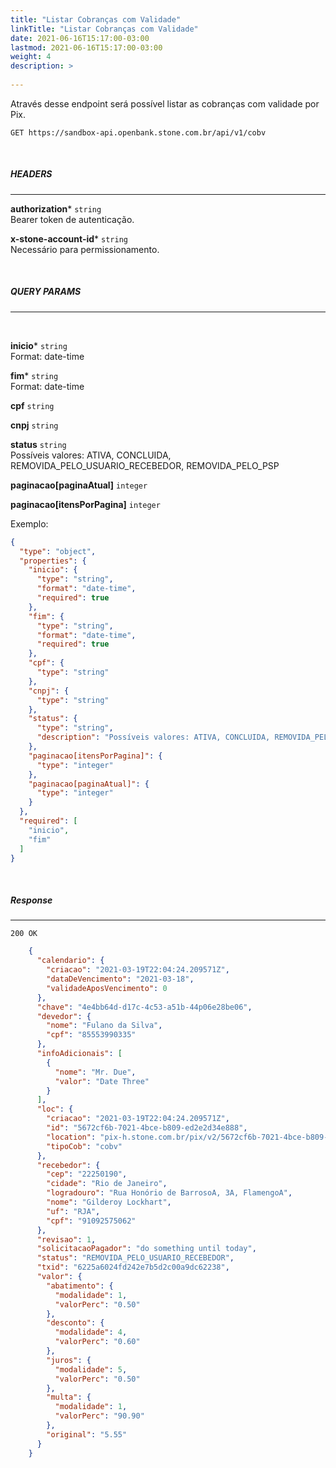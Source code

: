 ```yaml
---
title: "Listar Cobranças com Validade"
linkTitle: "Listar Cobranças com Validade"
date: 2021-06-16T15:17:00-03:00
lastmod: 2021-06-16T15:17:00-03:00
weight: 4
description: >
  
---
```


Através desse endpoint será possível listar as cobranças com validade por Pix.


```
GET https://sandbox-api.openbank.stone.com.br/api/v1/cobv
```
<br>

##### **HEADERS**
---

**authorization*** `string`
<br> Bearer token de autenticação.

**x-stone-account-id*** `string`
<br> Necessário para permissionamento.

<br>

##### **QUERY PARAMS**
---
<br>

**inicio*** `string`
<br>Format: date-time

**fim*** `string`
<br>Format: date-time

**cpf** `string`

**cnpj** `string`

**status** `string`
<br> Possíveis valores: ATIVA, CONCLUIDA, REMOVIDA_PELO_USUARIO_RECEBEDOR, REMOVIDA_PELO_PSP

**paginacao[paginaAtual]** `integer`

**paginacao[itensPorPagina]** `integer`

Exemplo:

```json
{
  "type": "object",
  "properties": {
    "inicio": {
      "type": "string",
      "format": "date-time",
      "required": true
    },
    "fim": {
      "type": "string",
      "format": "date-time",
      "required": true
    },
    "cpf": {
      "type": "string"
    },
    "cnpj": {
      "type": "string"
    },
    "status": {
      "type": "string",
      "description": "Possíveis valores: ATIVA, CONCLUIDA, REMOVIDA_PELO_USUARIO_RECEBEDOR, REMOVIDA_PELO_PSP"
    },
    "paginacao[itensPorPagina]": {
      "type": "integer"
    },
    "paginacao[paginaAtual]": {
      "type": "integer"
    }
  },
  "required": [
    "inicio",
    "fim"
  ]
}
```
<br>

##### **Response**
---

```
200 OK
```

```json
    {
      "calendario": {
        "criacao": "2021-03-19T22:04:24.209571Z",
        "dataDeVencimento": "2021-03-18",
        "validadeAposVencimento": 0
      },
      "chave": "4e4bb64d-d17c-4c53-a51b-44p06e28be06",
      "devedor": {
        "nome": "Fulano da Silva",
        "cpf": "85553990335"
      },
      "infoAdicionais": [
        {
          "nome": "Mr. Due",
          "valor": "Date Three"
        }
      ],
      "loc": {
        "criacao": "2021-03-19T22:04:24.209571Z",
        "id": "5672cf6b-7021-4bce-b809-ed2e2d34e888",
        "location": "pix-h.stone.com.br/pix/v2/5672cf6b-7021-4bce-b809-ed2e2d34e888",
        "tipoCob": "cobv"
      },
      "recebedor": {
        "cep": "22250190",
        "cidade": "Rio de Janeiro",
        "logradouro": "Rua Honório de BarrosoA, 3A, FlamengoA",
        "nome": "Gilderoy Lockhart",
        "uf": "RJA",
        "cpf": "91092575062"
      },
      "revisao": 1,
      "solicitacaoPagador": "do something until today",
      "status": "REMOVIDA_PELO_USUARIO_RECEBEDOR",
      "txid": "6225a6024fd242e7b5d2c00a9dc62238",
      "valor": {
        "abatimento": {
          "modalidade": 1,
          "valorPerc": "0.50"
        },
        "desconto": {
          "modalidade": 4,
          "valorPerc": "0.60"
        },
        "juros": {
          "modalidade": 5,
          "valorPerc": "0.50"
        },
        "multa": {
          "modalidade": 1,
          "valorPerc": "90.90"
        },
        "original": "5.55"
      }
    }
```
